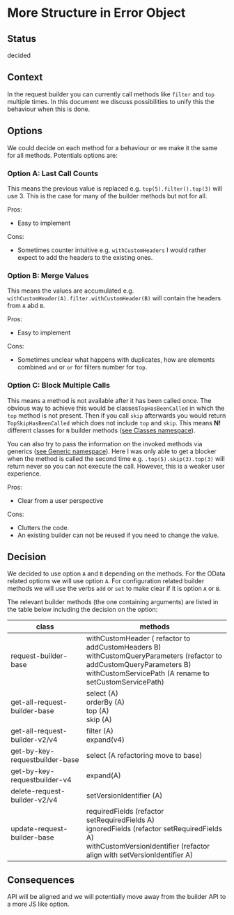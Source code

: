 # More Structure in Error Object

## Status

decided

## Context

In the request builder you can currently call methods like `filter` and `top` multiple times.
In this document we discuss possibilities to unify this the behaviour when this is done.

## Options

We could decide on each method for a behaviour or we make it the same for all methods.
Potentials options are:

### Option A: Last Call Counts

This means the previous value is replaced e.g. `top(5).filter().top(3)` will use 3.
This is the case for many of the builder methods but not for all.

Pros:
- Easy to implement

Cons:
- Sometimes counter intuitive e.g. `withCustomHeaders` I would rather expect to add the headers to the existing ones.

### Option B: Merge Values

This means the values are accumulated e.g. `withCustomHeader(A).filter.withCustomHeader(B)` will contain the headers from `A` abd `B`.

Pros:
- Easy to implement

Cons:
- Sometimes unclear what happens with duplicates, how are elements combined `and` or `or` for filters number for `top`.

### Option C: Block Multiple Calls

This means a method is not available after it has been called once.
The obvious way to achieve this would be classes`TopHasBeenCalled` in which the `top` method is not present.
Then if you call `skip` afterwards you would return `TopSkipHasBeenCalled` which does not include `top` and `skip`.
This means **N!** different classes for `N` builder methods ([see Classes namespace](./0017-code-snippets.ts)). 

You can also try to pass the information on the invoked methods via generics ([see Generic namespace](./0017-code-snippets.ts)). 
Here I was only able to get a blocker when the method is called the second time e.g. `.top(5).skip(3).top(3)` will return never so you can not execute the call.
However, this is a weaker user experience.

Pros:
- Clear from a user perspective

Cons:
- Clutters the code.
- An existing builder can not be reused if you need to change the value.

## Decision

We decided to use option `A` and `B` depending on the methods. 
For the OData related options we will use option `A`.
For configuration related builder methods we will use the verbs `add` or `set` to make clear if it is option `A` or `B`.

The relevant builder methods (the one containing arguments) are listed in the table below including the decision on the option:

|class|methods|
|---|---|
|request-builder-base| withCustomHeader ( refactor to addCustomHeaders B)<br>withCustomQueryParameters (refactor to addCustomQueryParameters  B)<br>withCustomServicePath  (A rename to setCustomServicePath)
|get-all-request-builder-base|select (A) <br>orderBy (A) <br>top (A) <br>skip (A)
|get-all-request-builder-v2/v4| filter (A)<br>expand(v4)
|get-by-key-requestbuilder-base|select (A refactoring move to base) |
|get-by-key-requestbuilder-v4|expand(A)|
|delete-request-builder-v2/v4| setVersionIdentifier (A)|
|update-request-builder-base| requiredFields (refactor setRequiredFields A)<br>ignoredFields (refactor setRequiredFields A)<br>withCustomVersionIdentifier (refactor align with setVersionIdentifier A)

## Consequences

API will be aligned and we will potentially move away from the builder API to a more JS like option. 
